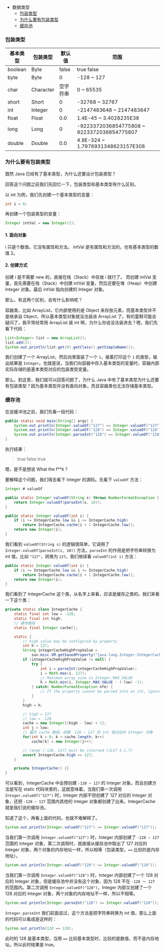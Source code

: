 - 数据类型
    - [包装类型](#包装类型)
    - [为什么要有包装类型](#为什么要有包装类型)
    - [缓存池](#缓存池)

### 包装类型 ###

| 基本类型 | 包装类型 | 默认值 | 范围 |
| ------ | ------ | ------ | ------ |
| boolean | Byte | false | true false |
| byte | Byte | 0 | -128 ~ 127 |
| char | Character | 空字符串 | 0 ~ 65535 |
| short | Short | 0 | -32768 ~ 32767 |
| int | Integer | 0 | -2147483648 ~ 2147483647 |
| float | Float | 0.0 | 1.4E-45 ~ 3.4028235E38 |
| long | Long | 0 | -9223372036854775808 ~ 9223372036854775807 |
| double | Double | 0.0 | 4.9E-324 ~ 1.7976931348623157E308 |


### 为什么要有包装类型 ###

既然 Java 已经有了基本类型，为什么还要设计包装类型？

回答这个问题之前我们先回忆一下，包装类型和基本类型有什么区别。

以 int 为例，我们先创建一个基本类型的变量：

```java
int i = 0;
```

再创建一个包装类型的变量：

```java
Integer intVal = new Integer(2);
```

#### 1. 面向对象 ####

i 只是个数值，它没有属性和方法。
intVal 是有属性和方法的，也有基本类型的数值 2。

#### 2. 创建方式 ####

创建 i 是不需要 new 的，直接在栈（Stack）中存放 i 就行了。
而创建 intVal 变量，首先需要在栈（Stack）中创建 intVal 变量，然后还要在堆（Heap）中创建 Integer 对象。最后 intVal 指向创建的 Integer 对象。

那么，有这两个区别，会有什么影响呢？

容器类，比如 ArrayList，它内部使用的是 Object 来存放元素，而基本类型并不是继承自 Object，所以基本类型对象就没法装进 ArrayList 了。有的童鞋可能会疑问了，我平常经常用 ArrayList 装 int 啊，为什么你说没法装进去？嗯，我们先看下代码：

```java
List<Integer> list = new ArrayList();
list.add(1);
System.out.println(list.get(0).getClass().getSimpleName());
```

我们创建了一个 ArrayList，然后向里面装了一个 `1`，接着打印这个 `1` 的类型，输出结果是 `Integer`。也就是说，当我们向容器中存入基本类型的变量时，容器内部实际存储的是基本类型对应的包装类型变量。

那么，到这里，我们就可以回答问题了，为什么 Java 中有了基本类型为什么还要有包装类型？因为基本类型并没有面向对象，而且容器类也无法存储基本类型。

### 缓存池 ###

在说缓冲池之前，我们先看一段代码：

```java
public static void main(String[] args) {
    System.out.println(Integer.valueOf("127") == Integer.valueOf("127"));
    System.out.println(Integer.valueOf("128") == Integer.valueOf("128"));
    System.out.println(Integer.parseInt("128") == Integer.valueOf("128"));
}
```

执行结果：

>true
false
true

嗯，是不是想说 What the f**k？

要解释这个问题，我们得去看下 Integer 的源码。先看下 `valueOf` 方法：

```java
Integer # valueOf

public static Integer valueOf(String s) throws NumberFormatException {
    return Integer.valueOf(parseInt(s, 10));
}

public static Integer valueOf(int i) {
    if (i >= IntegerCache.low && i <= IntegerCache.high)
        return IntegerCache.cache[i + (-IntegerCache.low)];
    return new Integer(i);
}
```

我们看到 `valueOf(String s)` 的逻辑很简单，它调用了 `Integer.valueOf(parseInt(s, 10))` 方法，`parseInt` 的作用是把字符串转换为 int 值，比如 `"127"`，转换为 `127`。我们继续看 `valueOf(int i)` 方法：

```java
public static Integer valueOf(int i) {
    if (i >= IntegerCache.low && i <= IntegerCache.high)
        return IntegerCache.cache[i + (-IntegerCache.low)];
    return new Integer(i);
}
```

我们看到了 IntegerCache 这个类，从名字上来看，应该是缓存之类的。我们来看一下这个类：

```java
private static class IntegerCache {
    static final int low = -128;
    static final int high;
    // 缓存数组
    static final Integer cache[];

    static {
        // high value may be configured by property
        int h = 127;
        String integerCacheHighPropValue =
            sun.misc.VM.getSavedProperty("java.lang.Integer.IntegerCache.high");
        if (integerCacheHighPropValue != null) {
            try {
                int i = parseInt(integerCacheHighPropValue);
                i = Math.max(i, 127);
                // Maximum array size is Integer.MAX_VALUE
                h = Math.min(i, Integer.MAX_VALUE - (-low) -1);
            } catch( NumberFormatException nfe) {
                // If the property cannot be parsed into an int, ignore it.
            }
        }
        high = h;

        // high = 127
        // low = -128
        cache = new Integer[(high - low) + 1];
        int j = low;
        // 遍历 cache 数组，创建 -128 ~ 127 的 int 值对应的 Integer 对象
        for(int k = 0; k < cache.length; k++)
            cache[k] = new Integer(j++);

        // range [-128, 127] must be interned (JLS7 5.1.7)
        assert IntegerCache.high >= 127;
    }

    private IntegerCache() {}
}
```

可以看到，IntegerCache 中会预创建 `-128 ~ 127` 的 Integer 对象。而且创建方法是写在 static 代码块里的，这就意味着，当我们第一次调用 `Integer.valueOf("127")` 时，Integer 内部不但创建了 127 对应的 Integer 对象，还把 `-128 ~ 127` 范围内其他的 Integer 对象都创建了出来。IntegerCache 就是我们说的缓存池。

知道了这个，再看上面的代码，也就不难解释了。

```java
System.out.println(Integer.valueOf("127") == Integer.valueOf("127"));
```

当我们第一次调用 `Integer.valueOf("127")` 时，Integer 内部创建了 `-128 ~ 127` 范围的 Integer 对象，第二次调用时，就直接从缓存池中取出了 127 对应的 Integer 对象，两个对象的内存地址一样，所以相等（包装类型，`==` 比较的是内存地址）。

```java
System.out.println(Integer.valueOf("128") == Integer.valueOf("128"));
```

当我们第一次调用 `Integer.valueOf("128")` 时，Integer 内部创建了一个 128 对应的 Integer 对象，但是缓存池中并没有这个对象，因为 128 不在 `-128 ～ 127` 的范围内。第二次调用 `Integer.valueOf("128")`，Integer 内部又创建了一个 128 对应的 Integer 对象，两个对象的内存地址不一样，所以不相等。

```java
System.out.println(Integer.parseInt("128") == Integer.valueOf("128"));
```

`Integer.parseInt` 我们前面说过，这个方法是把字符串转换为 int 值，那么上面的代码可以看成是这样的：

```java
System.out.println(128 == 128);
```

此时的 128 是基本类型，当用 `==` 比较基本类型时，比较的是数值，而不是内存地址。所以此时结果是 true。